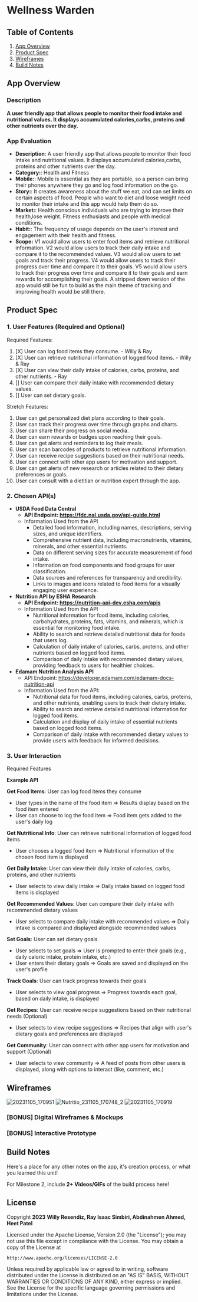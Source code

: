 # **Wellness Warden**

## Table of Contents

1. [App Overview](#App-Overview)
1. [Product Spec](#Product-Spec)
1. [Wireframes](#Wireframes)
1. [Build Notes](#Build-Notes)

## App Overview

### Description 

**A user friendly app that allows people to monitor their food intake and nutritional values. It displays accumulated calories,carbs, proteins and other nutrients over the day.**

### App Evaluation

<!-- Evaluation of your app across the following attributes -->
- **Description**: A user friendly app that allows people to monitor their food intake and nutritional values. It displays accumulated calories,carbs, proteins and other nutrients over the day.
- **Category:**: Health and Fitness
- **Mobile:**: Mobile is essential as they are portable, so a person can bring their phones anywhere they go and log food information on the go. 
- **Story:**: It creates awareness about the stuff we eat, and can set limits on certain aspects of food. People who want to diet and loose weight need to monitor their intake and this app would help them do so.
- **Market:**: Health conscious individuals who are trying to improve their health,lose weight. Fitness enthusiasts and people with medical conditions.
- **Habit:**: The frequency of usage depends on the user's interest and engagement with their health and fitness.
- **Scope:** V1 would allow users to enter food items and retrieve nutritional information. V2 would allow users to track their daily intake and compare it to the recommended values. V3 would allow users to set goals and track their progress. V4 would allow users to track their progress over time and compare it to their goals. V5 would allow users to track their progress over time and compare it to their goals and earn rewards for accomplishing their goals. A stripped down version of the app would still be fun to build as the main theme of tracking and improving health would be still there.


## Product Spec

### 1. User Features (Required and Optional)

Required Features:
1. [X] User can log food items they consume. - Willy & Ray
2. [X] User can retrieve nutritional information of logged food items. - Willy & Ray 
3. [X] User can view their daily intake of calories, carbs, proteins, and other nutrients. - Ray
4. [] User can compare their daily intake with recommended dietary values.
5. [] User can set dietary goals.



Stretch Features:
1. User can get personalized diet plans according to their goals.
2. User can track their progress over time through graphs and charts.
3. User can share their progress on social media.
4. User can earn rewards or badges upon reaching their goals.
5. User can get alerts and reminders to log their meals.
6. User can scan barcodes of products to retrieve nutritional information.
7. User can receive recipe suggestions based on their nutritional needs.
8. User can connect with other app users for motivation and support.
9. User can get alerts of new research or articles related to their dietary preferences or goals.
10. User can consult with a dietitian or nutrition expert through the app.


### 2. Chosen API(s)

- **USDA Food Data Central**
  - **API Endpoint: https://fdc.nal.usda.gov/api-guide.html**
  - Information Used from the API
    - Detailed food information, including names, descriptions, serving sizes, and unique identifiers.
    - Comprehensive nutrient data, including macronutrients, vitamins, minerals, and other essential nutrients.
    - Data on different serving sizes for accurate measurement of food intake.
    - Information on food components and food groups for user classification.
    - Data sources and references for transparency and credibility.
    - Links to images and icons related to food items for a visually engaging user experience.
- **Nutrition API by ESHA Research**
  - **API Endpoint: https://nutrition-api-dev.esha.com/apis**
  - Information Used from the API
    - Nutritional information for food items, including calories, carbohydrates, proteins, fats, vitamins, and minerals, which is essential for monitoring food intake.
    - Ability to search and retrieve detailed nutritional data for foods that users log.
    - Calculation of daily intake of calories, carbs, proteins, and other nutrients based on logged food items.
    - Comparison of daily intake with recommended dietary values, providing feedback to users for healthier choices.
- **Edamam Nutrition Analysis API**
  - API Endpoint: https://developer.edamam.com/edamam-docs-nutrition-api
  - Information Used from the API:
    - Nutritional data for food items, including calories, carbs, proteins, and other nutrients, enabling users to track their dietary intake.
    - Ability to search and retrieve detailed nutritional information for logged food items.
    - Calculation and display of daily intake of essential nutrients based on logged food items.
    - Comparison of daily intake with recommended dietary values to provide users with feedback for informed decisions.

### 3. User Interaction

Required Features

**Example API**

**Get Food Items**: User can log food items they consume
- User types in the name of the food item
   => Results display based on the food item entered
- User can choose to log the food item
   => Food item gets added to the user's daily log

**Get Nutritional Info**: User can retrieve nutritional information of logged food items
- User chooses a logged food item
   => Nutritional information of the chosen food item is displayed

**Get Daily Intake**: User can view their daily intake of calories, carbs, proteins, and other nutrients
- User selects to view daily intake
   => Daily intake based on logged food items is displayed

**Get Recommended Values**: User can compare their daily intake with recommended dietary values
- User selects to compare daily intake with recommended values
   => Daily intake is compared and displayed alongside recommended values

**Set Goals**: User can set dietary goals
- User selects to set goals
   => User is prompted to enter their goals (e.g., daily caloric intake, protein intake, etc.)
- User enters their dietary goals
   => Goals are saved and displayed on the user's profile

**Track Goals**: User can track progress towards their goals
- User selects to view goal progress
   => Progress towards each goal, based on daily intake, is displayed

**Get Recipes**: User can receive recipe suggestions based on their nutritional needs (Optional)
- User selects to view recipe suggestions
   => Recipes that align with user's dietary goals and preferences are displayed

**Get Community**: User can connect with other app users for motivation and support (Optional)
- User selects to view community
   => A feed of posts from other users is displayed, along with options to interact (like, comment, etc.)

## Wireframes

<!-- Add picture of your hand sketched wireframes in this section -->

![20231105_170951](https://github.com/wresendiz1/and101-capstone/assets/105386979/cf60c2d0-199c-4e89-9130-01ca0d030a36)
![Nutritio_231105_170748_2](https://github.com/wresendiz1/and101-capstone/assets/105386979/6bbbb089-1c8e-4789-a9a2-a4465eab821c)
![20231105_170919](https://github.com/wresendiz1/and101-capstone/assets/105386979/7fd98c54-6387-4170-8fec-95cc26264a9e)


### [BONUS] Digital Wireframes & Mockups

### [BONUS] Interactive Prototype

## Build Notes

Here's a place for any other notes on the app, it's creation 
process, or what you learned this unit!  

For Milestone 2, include **2+ Videos/GIFs** of the build process here!

## License

Copyright **2023** **Willy Resendiz, Ray Isaac Simbiri, Abdinahmen Ahmed, Heet Patel**

Licensed under the Apache License, Version 2.0 (the "License");
you may not use this file except in compliance with the License.
You may obtain a copy of the License at

    http://www.apache.org/licenses/LICENSE-2.0

Unless required by applicable law or agreed to in writing, software
distributed under the License is distributed on an "AS IS" BASIS,
WITHOUT WARRANTIES OR CONDITIONS OF ANY KIND, either express or implied.
See the License for the specific language governing permissions and
limitations under the License.

